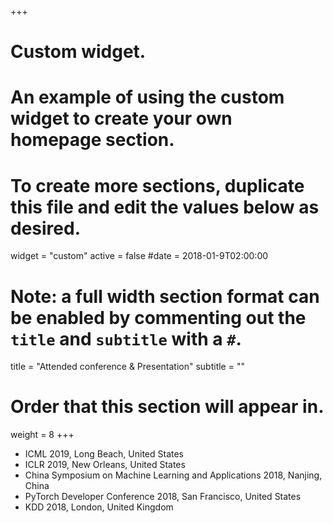 +++
# Custom widget.
# An example of using the custom widget to create your own homepage section.
# To create more sections, duplicate this file and edit the values below as desired.
widget = "custom"
active = false
#date = 2018-01-9T02:00:00

# Note: a full width section format can be enabled by commenting out the `title` and `subtitle` with a `#`.
title = "Attended conference & Presentation"
subtitle = ""

# Order that this section will appear in.
weight = 8
+++

- ICML 2019, Long Beach, United States
- ICLR 2019, New Orleans, United States
- China Symposium on Machine Learning and Applications 2018, Nanjing, China
- PyTorch Developer Conference 2018, San Francisco, United States
- KDD 2018, London, United Kingdom


